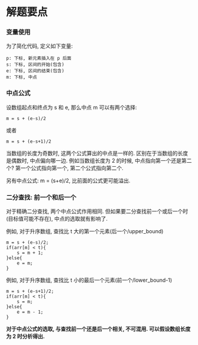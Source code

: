 # 解题要点

### 变量使用

为了简化代码, 定义如下变量:

	p: 下标, 新元素插入在 p 后面
	s: 下标, 区间的开始(包含)
	e: 下标, 区间的结束(包含)
	m: 下标, 中点

### 中点公式

设数组起点和终点为 s 和 e, 那么中点 m 可以有两个选择:

	m = s + (e-s)/2

或者

	m = s + (e-s+1)/2

当数组的长度为奇数时, 这两个公式算出的中点是一样的. 区别在于当数组的长度是偶数时, 中点偏向哪一边. 例如当数组长度为 2 的时候, 中点指向第一个还是第二个? 第一个公式指向第一个, 第二个公式指向第二个.

另有中点公式: m = (s+e)/2, 比前面的公式更可能溢出.

### 二分查找: 前一个和后一个

对于精确二分查找, 两个中点公式作用相同. 但如果要二分查找前一个或后一个时(目标值可能不存在), 中点的选取就有影响了.

例如, 对于升序数组, 查找比 t 大的第一个元素(后一个/upper_bound)

	m = s + (e-s)/2;
	if(arr[m] < t){
		s = m + 1;
	}else{
		e = m;
	}

例如, 对于升序数组, 查找比 t 小的最后一个元素(前一个/lower_bound-1)

	m = s + (e-s+1)/2;
	if(arr[m] < t){
		s = m;
	}else{
		e = m - 1;
	}

__对于中点公式的选取, 与查找前一个还是后一个相关, 不可混用. 可以假设数组长度为 2 时分析得出.__

